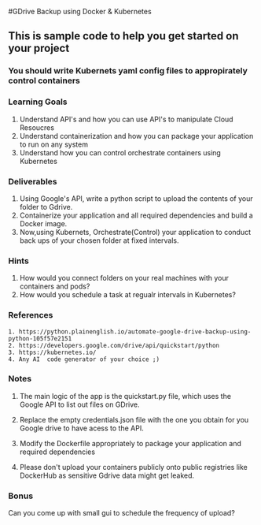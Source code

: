#GDrive Backup using Docker & Kubernetes
## This is sample code to help you get started on your project


### You should write Kubernets yaml config files to appropirately control  containers

### Learning Goals

1. Understand API's and how you can use API's to manipulate Cloud Resoucres
2. Understand containerization and how you can package your application to run on any system
3. Understand how you can control orchestrate containers  using Kubernetes

### Deliverables

   1. Using Google's API, write a python script to upload the contents of your folder to Gdrive. 
   2. Containerize your application and all required dependencies and build a Docker image.
   3. Now,using Kubernets, Orchestrate(Control) your application to conduct back ups of your chosen folder at fixed intervals.

### Hints
1. How would you connect folders on your real machines with your containers and pods?
2. How would you schedule a task at regualr intervals in Kubernetes?

### References
    1. https://python.plainenglish.io/automate-google-drive-backup-using-python-105f57e2151
    2. https://developers.google.com/drive/api/quickstart/python
    3. https://kubernetes.io/ 
    4. Any AI  code generator of your choice ;)
### Notes
 1. The main logic of the app is the quickstart.py file, which uses the Google API to list out files on GDrive.

 2. Replace the empty credentials.json file with the one you obtain for you Google drive to have acess to the API.

 3.  Modify the Dockerfile appropriately to package your application and required dependencies
 4. Please don't upload your containers publicly onto public registries like DockerHub as sensitive Gdrive data might get leaked.
### Bonus
Can you come up with small gui to schedule the frequency of upload?
